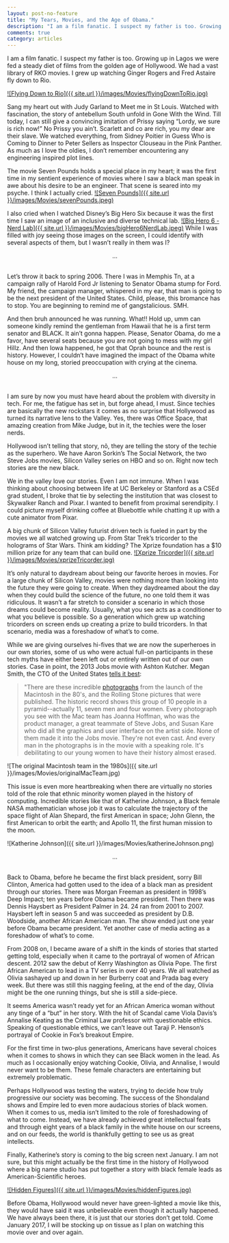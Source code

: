 ```yaml
---
layout: post-no-feature
title: "My Tears, Movies, and the Age of Obama."
description: "I am a film fanatic. I suspect my father is too. Growing up in Lagos we were fed a steady diet of films from the golden age of Hollywood."
comments: true
category: articles
---
```


I am a film fanatic. I suspect my father is too. Growing up in Lagos we were fed a steady diet of films from the golden age of Hollywood. We had a vast library of RKO movies. I grew up watching Ginger Rogers and Fred Astaire fly down to Rio.

[![Flying Down to Rio]({{ site.url }}/images/Movies/flyingDownToRio.jpg)](http://www.youtube.com/watch?v=pVpFBoj-zeY)


Sang my heart out with Judy Garland to Meet me in St Louis. Watched with fascination, the story of antebellum South unfold in Gone With the Wind. Till today, I can still give a convincing imitation of Prissy saying “Lordy, we sure is rich now!” No Prissy you ain’t. Scarlett and co are rich, you my dear are their slave. We watched everything, from Sidney Poitier in Guess Who is Coming to Dinner to Peter Sellers as Inspector Clouseau in the Pink Panther. As much as I love the oldies, I don’t remember encountering any engineering inspired plot lines.

The movie Seven Pounds holds a special place in my heart; it was the first time in my sentient experience of movies where I saw a black man speak in awe about his desire to be an engineer. That scene is seared into my psyche. I think I actually cried.
[![Seven Pounds]({{ site.url }}/images/Movies/sevenPounds.jpeg)](http://www.youtube.com/watch?v=MwrtEI-fcmM)

I also cried when I watched Disney’s Big Hero Six because it was the first time I saw an image of an inclusive and diverse technical lab.
[![Big Hero 6 - Nerd Lab]({{ site.url }}/images/Movies/bigHero6NerdLab.jpeg)](http://www.youtube.com/watch?v=GzOroyFxUj0)
While I was filled with joy seeing those images on the screen, I could identify with several aspects of them, but I wasn’t really in them was I?

<center> ... </center>
<br/>

Let’s throw it back to spring 2006. There I was in Memphis Tn, at a campaign rally of Harold Ford Jr listening to Senator Obama stump for Ford. My friend, the campaign manager, whispered in my ear, that man is going to be the next president of the United States. Child, please, this bromance has to stop. You are beginning to remind me of gangstalicious. SMH.

And then bruh announced he was running. What!! Hold up, umm can someone kindly remind the gentleman from Hawaii that he is a first term senator and BLACK. It ain’t gonna happen. Please, Senator Obama, do me a favor, have several seats because you are not going to mess with my girl Hillz. And then Iowa happened, he got that Oprah bounce and the rest is history. However, I couldn’t have imagined the impact of the Obama white house on my long, storied preoccupation with crying at the cinema.

<center> ... </center>
<br/>

I am sure by now you must have heard about the problem with diversity in tech. For me, the fatigue has set in, but forge ahead, I must. Since techies are basically the new rockstars it comes as no surprise that Hollywood as turned its narrative lens to the Valley. Yes, there was Office Space, that amazing creation from Mike Judge, but in it, the techies were the loser nerds.

Hollywood isn’t telling that story, nõ, they are telling the story of the techie as the superhero. We have Aaron Sorkin’s The Social Network, the two Steve Jobs movies, Silicon Valley series on HBO and so on. Right now tech stories are the new black.

We in the valley love our stories. Even I am not immune. When I was thinking about choosing between life at UC Berkeley or Stanford as a CSEd grad student, I broke that tie by selecting the institution that was closest to Skywalker Ranch and Pixar. I wanted to benefit from proximal serendipity. I could picture myself drinking coffee at Bluebottle while chatting it up with a cute animator from Pixar.

A big chunk of Silicon Valley futurist driven tech is fueled in part by the movies we all watched growing up. From Star Trek’s tricorder to the holograms of Star Wars. Think am kidding? The Xprize foundation has a $10 million prize for any team that can build one.
[![Xprize Tricorder]({{ site.url }}/images/Movies/xprizeTricorder.jpg)](http://www.youtube.com/watch?v=uRtsxat9jzk)

It’s only natural to daydream about being our favorite heroes in movies. For a large chunk of Silicon Valley, movies were nothing more than looking into the future they were going to create. When they daydreamed about the day when they could build the science of the future, no one told them it was ridiculous. It wasn’t a far stretch to consider a scenario in which those dreams could become reality. Usually, what you see acts as a conditioner to what you believe is possible. So a generation which grew up watching tricorders on screen ends up creating a prize to build tricorders. In that scenario, media was a foreshadow of what’s to come.

While we are giving ourselves hi-fives that we are now the superheroes in our own stories, some of us who were actual full-on participants in these tech myths have either been left out or entirely written out of our own stories. Case in point, the 2013 Jobs movie with Ashton Kutcher. Megan Smith, the CTO of the United States [tells it best](https://www.facebook.com/CharlieRose/videos/10153649814747923/):

>"There are these incredible [photographs][1] from the launch of the Macintosh in the 80's, and the Rolling Stone pictures that were published. The historic record shows this group of 10 people in a pyramid--actually 11, seven men and four women. Every photograph you see with the Mac team has Joanna Hoffman, who was the product manager, a great teammate of Steve Jobs, and Susan Kare who did all the graphics and user interface on the artist side. None of them made it into the Jobs movie. They're not even cast. And every man in the photographs is in the movie with a speaking role. It's debilitating to our young women to have their history almost erased.

[1]: http://www.folklore.org/images/Macintosh/gallery/pyramid.jpg        "photographs"



![The original Macintosh team in the 1980s]({{ site.url }}/images/Movies/originalMacTeam.jpg)

This issue is even more heartbreaking when there are virtually no stories told of the role that ethnic minority women played in the history of computing. Incredible stories like that of Katherine Johnson, a Black female NASA mathematician whose job it was to calculate the trajectory of the space flight of Alan Shepard, the first American in space; John Glenn, the first American to orbit the earth; and Apollo 11, the first human mission to the moon.

![Katherine Johnson]({{ site.url }}/images/Movies/katherineJohnson.png)

<center> ... </center>
<br/>

Back to Obama, before he became the first black president, sorry Bill Clinton, America had gotten used to the idea of a black man as president through our stories. There was Morgan Freeman as president in 1998’s Deep Impact; ten years before Obama became president. Then there was Dennis Haysbert as President Palmer in 24. 24 ran from 2001 to 2007. Haysbert left in season 5 and was succeeded as president by D.B. Woodside, another African American man. The show ended just one year before Obama became president. Yet another case of media acting as a foreshadow of what’s to come.

From 2008 on, I became aware of a shift in the kinds of stories that started getting told, especially when it came to the portrayal of women of African descent. 2012 saw the debut of Kerry Washington as Olivia Pope. The first African American to lead in a TV series in over 40 years. We all watched as Olivia sashayed up and down in her Burberry coat and Prada bag every week. But there was still this nagging feeling, at the end of the day, Olivia might be the one running things, but she is still a side-piece.

It seems America wasn’t ready yet for an African America woman without any tinge of a “but” in her story. With the hit of Scandal came Viola Davis’s Annalise Keating as the Criminal Law professor with questionable ethics. Speaking of questionable ethics, we can’t leave out Taraji P. Henson’s portrayal of Cookie in Fox’s breakout Empire.

For the first time in two-plus generations, Americans have several choices when it comes to shows in which they can see Black women in the lead. As much as I occasionally enjoy watching Cookie, Olivia, and Annalise, I would never want to be them. These female characters are entertaining but extremely problematic.

Perhaps Hollywood was testing the waters, trying to decide how truly progressive our society was becoming. The success of the Shondaland shows and Empire led to even more audacious stories of black women. When it comes to us, media isn’t limited to the role of foreshadowing of what to come. Instead, we have already achieved great intellectual feats and through eight years of a black family in the white house on our screens, and on our feeds, the world is thankfully getting to see us as great intellects.

Finally, Katherine’s story is coming to the big screen next January. I am not sure, but this might actually be the first time in the history of Hollywood where a big name studio has put together a story with black female leads as American-Scientific heroes.

[![Hidden Figures]({{ site.url }}/images/Movies/hiddenFigures.jpg)](http://www.youtube.com/watch?v=RK8xHq6dfAo)

Before Obama, Hollywood would never have green-lighted a movie like this, they would have said it was unbelievable even though it actually happened. We have always been there, it is just that our stories don’t get told. Come January 2017, I will be stocking up on tissue as I plan on watching this movie over and over again.
